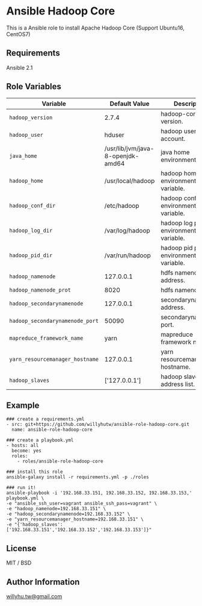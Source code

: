 # Ansible Hadoop Core

This is a Ansible role to install Apache Hadoop Core (Support Ubuntu16, CentOS7)

## Requirements

Ansible 2.1

## Role Variables

|Variable|Default Value|Description|
|---|---|---|
```hadoop_version```|2.7.4|hadoop-core version.
```hadoop_user```|hduser|hadoop user account.
```java_home```|/usr/lib/jvm/java-8-openjdk-amd64|java home environment variable
```hadoop_home```|/usr/local/hadoop|hadoop home environment variable.
```hadoop_conf_dir```|/etc/hadoop|hadoop conf path environment variable.
```hadoop_log_dir```|/var/log/hadoop|hadoop log path environment variable.
```hadoop_pid_dir```|/var/run/hadoop|hadoop pid path environment variable.
```hadoop_namenode```|127.0.0.1|hdfs namenode address.
```hadoop_namenode_prot```|8020|hdfs namenode port.
```hadoop_secondarynamenode```|127.0.0.1|secondarynamenode address.
```hadoop_secondarynamenode_port```|50090|secondarynamenode port.
```mapreduce_framework_name```|yarn|mapreduce framework name.
```yarn_resourcemanager_hostname```|127.0.0.1| yarn resourcemanager hostname.
```hadoop_slaves```|['127.0.0.1']|hadoop slave address list.

## Example
```
### create a requirements.yml
- src: git+https://github.com/willyhutw/ansible-role-hadoop-core.git
  name: ansible-role-hadoop-core

### create a playbook.yml
- hosts: all
  become: yes
  roles:
    - roles/ansible-role-hadoop-core

### install this role
ansible-galaxy install -r requirements.yml -p ./roles

### run it!
ansible-playbook -i '192.168.33.151, 192.168.33.152, 192.168.33.153,' playbook.yml \
-e "ansible_ssh_user=vagrant ansible_ssh_pass=vagrant" \
-e "hadoop_namenode=192.168.33.151" \
-e "hadoop_secondarynamenode=192.168.33.152" \
-e "yarn_resourcemanager_hostname=192.168.33.151" \
-e "{'hadoop_slaves':['192.168.33.151','192.168.33.152','192.168.33.153']}"
```

## License

MIT / BSD

## Author Information

willyhu.tw@gmail.com

